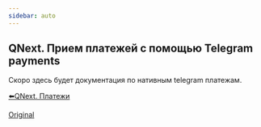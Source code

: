 ```yaml
---
sidebar: auto
---
```


## QNext. Прием платежей с помощью  Telegram payments

Скоро здесь будет документация по нативным telegram платежам.



[⬅️QNext. Платежи](/docs-test/ph/pay)

[Original](https://telegra.ph/QNext-Payments-Telegram-01-01)